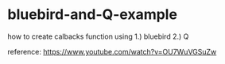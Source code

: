 # bluebird-and-Q-example

how to create calbacks function using 
1.) bluebird
2.) Q


reference:
https://www.youtube.com/watch?v=OU7WuVGSuZw
